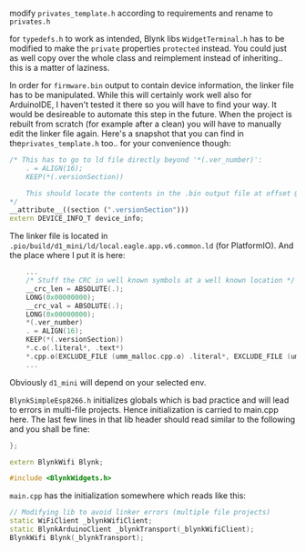 modify `privates_template.h` according to requirements and rename to `privates.h`

for `typedefs.h` to work as intended, Blynk libs `WidgetTerminal.h` has to be modified to make the `private` properties `protected` instead.
You could just as well copy over the whole class and reimplement instead of inheriting.. this is a matter of laziness.

In order for `firmware.bin` output to contain device information, the linker file has to be manipulated.
While this will certainly work well also for ArduinoIDE, I haven't tested it there so you will have to find your way.
It would be desireable to automate this step in the future. When the project is rebuilt from scratch (for example after a clean) you will have to manually edit the linker file again.
Here's a snapshot that you can find in the`privates_template.h` too.. for your convenience though:
```cpp
/* This has to go to ld file directly beyond '*(.ver_number)':
	. = ALIGN(16);
	KEEP(*(.versionSection))

    This should locate the contents in the .bin output file at offset @ 0x1020
*/
__attribute__((section (".versionSection")))
extern DEVICE_INFO_T device_info;
```

The linker file is located in `.pio/build/d1_mini/ld/local.eagle.app.v6.common.ld` (for PlatformIO). And the place where I put it is here:
```cpp
    ...
    /* Stuff the CRC in well known symbols at a well known location */
    __crc_len = ABSOLUTE(.);
    LONG(0x00000000);
    __crc_val = ABSOLUTE(.);
    LONG(0x00000000);
    *(.ver_number)
	. = ALIGN(16);
	KEEP(*(.versionSection))
    *.c.o(.literal*, .text*)
    *.cpp.o(EXCLUDE_FILE (umm_malloc.cpp.o) .literal*, EXCLUDE_FILE (umm_malloc.cpp.o) .text*)
    ...
```
Obviously `d1_mini` will depend on your selected env.

`BlynkSimpleEsp8266.h` initializes globals which is bad practice and will lead to errors in multi-file projects. Hence initialization is carried to main.cpp here.
The last few lines in that lib header should read similar to the following and you shall be fine:
```cpp
};

extern BlynkWifi Blynk;

#include <BlynkWidgets.h>
```

`main.cpp` has the initialization somewhere which reads like this:
```cpp
// Modifying lib to avoid linker errors (multiple file projects)
static WiFiClient _blynkWifiClient;
static BlynkArduinoClient _blynkTransport(_blynkWifiClient);
BlynkWifi Blynk(_blynkTransport);
``` 